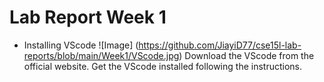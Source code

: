 # Lab Report Week 1
* Installing VScode
![Image] (https://github.com/JiayiD77/cse15l-lab-reports/blob/main/Week1/VScode.jpg)
Download the VScode from the official website. Get the VScode installed following the instructions.
